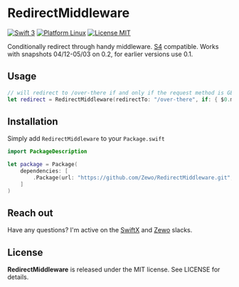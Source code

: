# RedirectMiddleware
[![Swift 3](https://img.shields.io/badge/Swift-3.0-orange.svg?style=flat)](https://swift.org) [![Platform Linux](https://img.shields.io/badge/Platform-Linux-lightgray.svg?style=flat)](https://swift.org) [![License MIT](https://img.shields.io/badge/License-MIT-blue.svg?style=flat)](https://tldrlegal.com/license/mit-license)

Conditionally redirect through handy middleware. [S4](https://github.com/SwiftX/S4) compatible. Works with snapshots 04/12-05/03 on 0.2, for earlier versions use 0.1.

## Usage

```swift
// will redirect to /over-there if and only if the request method is GET
let redirect = RedirectMiddleware(redirectTo: "/over-there", if: { $0.method == .get })
```

## Installation
Simply add `RedirectMiddleware` to your `Package.swift`

```swift
import PackageDescription

let package = Package(
    dependencies: [
        .Package(url: "https://github.com/Zewo/RedirectMiddleware.git", majorVersion: 0, minor: 3),
    ]
)
```

## Reach out
Have any questions? I'm active on the [SwiftX](http://swiftx-slackin.herokuapp.com) and [Zewo](http://slack.zewo.io) slacks.

## License
**RedirectMiddleware** is released under the MIT license. See LICENSE for details.
